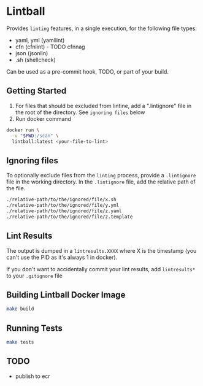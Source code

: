 # Lintball
Provides `linting` features, in a single execution, for the following file types:
+ yaml, yml (yamllint)
+ cfn (cfnlint) - TODO cfnnag
+ json (jsonlin)
+ .sh (shellcheck) 

Can be used as a pre-commit hook, TODO, or part of your build.

## Getting Started

1. For files that should be excluded from lintine, add a ".lintignore" file in the root of the directory. See `ignoring files` below
2. Run docker command

```bash
docker run \
  -v "$PWD:/scan" \
  lintball:latest <your-file-to-lint>
```


## Ignoring files
To optionally exclude files from the `linting` process, provide a `.lintignore` file in the working directory.
In the `.lintignore` file, add the relative path of the file.

```bash
./relative-path/to/the/ignored/file/x.sh
./relative-path/to/the/ignored/file/y.yml
./relative-path/to/the/ignored/file/z.yaml
./relative-path/to/the/ignored/file/z.template
```

## Lint Results
The output is dumped in a `lintresults.XXXX` where X is the timestamp (you
can't use the PID as it's always 1 in docker).

If you don't want to accidentally commit your lint results, add `lintresults*` to your `.gitignore` file


## Building Lintball Docker Image

```bash
make build
```

## Running Tests

```bash
make tests
```

## TODO

- publish to ecr